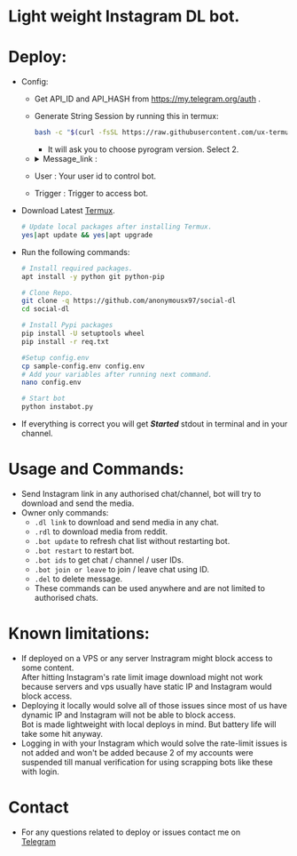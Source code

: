# Light weight Instagram DL bot.

# Deploy:

 * Config:
   * Get API_ID and API_HASH from https://my.telegram.org/auth .
   * Generate String Session by running this in termux: 
     ```bash 
     bash -c "$(curl -fsSL https://raw.githubusercontent.com/ux-termux/string/main/Termux.sh)" 
     ```
     * It will ask you to choose pyrogram version. Select 2.

   * <details> 
     <summary> Message_link : </summary>

     * Create a private channel on TG.
     * Send a list of Chat/Channel ids starting with -100 in your log channel like below.
        Edit this message and add chats you want to add in future.
       <p align="right"><img src="https://telegra.ph/file/394daa80fd53c895cbe6e.jpg"</p>
     * Bot will automatically download links in those chats/channels.
     * Now copy that message's link and you will get something like  
       https://t.me/c/123456789/1
     * So your values would be LOG=-100123456789, MESSAGE=1
     </details>

   * User : Your user id to control bot.
   * Trigger : Trigger to access bot.


 * Download Latest [Termux](https://github.com/termux/termux-app/releases).
    ```bash
    # Update local packages after installing Termux.
    yes|apt update && yes|apt upgrade
    ```

 * Run the following commands:
    ```bash
    # Install required packages.
    apt install -y python git python-pip

    # Clone Repo.
    git clone -q https://github.com/anonymousx97/social-dl
    cd social-dl

    # Install Pypi packages
    pip install -U setuptools wheel
    pip install -r req.txt

    #Setup config.env
    cp sample-config.env config.env
    # Add your variables after running next command.
    nano config.env

    # Start bot
    python instabot.py 
    ```

 * If everything is correct you will get <b><i>Started</i></b> stdout in terminal and in your channel.

# Usage and Commands:
 * Send Instagram link in any authorised chat/channel, bot will try to download and send the media.  
 * Owner only commands:
   * `.dl link` to download and send media in any chat.
   * `.rdl` to download media from reddit.
   * `.bot update` to refresh chat list without restarting bot.
   * `.bot restart` to restart bot.
   * `.bot ids` to get chat / channel / user IDs.
   * `.bot join or leave` to join / leave chat using ID.
   * `.del` to delete message.
   * These commands can be used anywhere and are not limited to authorised chats.

# Known limitations:
 * If deployed on a VPS or any server Instragram might block access to some content.  
 After hitting Instagram's rate limit image download might not work because servers and vps usually have static IP and Instagram would block access.
 * Deploying it locally would solve all of those issues since most of us have dynamic IP and Instagram will not be able to block access.  
 Bot is made lightweight with local deploys in mind. But battery life will take some hit anyway.
 * Logging in with your Instagram which would solve the rate-limit issues is not added and won't be added because 2 of my accounts were suspended till manual verification for using scrapping bots like these with login.  

# Contact
 * For any questions related to deploy or issues contact me on  
 [Telegram](https://t.me/anonymousx97)
